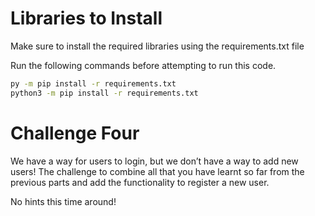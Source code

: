 # Libraries to Install

Make sure to install the required libraries using the requirements.txt file

Run the following commands before attempting to run this code.
```bash
py -m pip install -r requirements.txt
python3 -m pip install -r requirements.txt
```

# Challenge Four

We have a way for users to login, but we don’t have a way to add new users! 
The challenge to combine all that you have learnt so far from the previous 
parts and add the functionality to register a new user.

No hints this time around!
